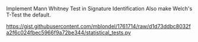 Implement Mann Whitney Test in Signature Identification
Also make Welch's T-Test the default.

https://gist.githubusercontent.com/mblondel/1761714/raw/d1d73ddbc8032fa2f6c024fbec5966f9a72be344/statistical_tests.py